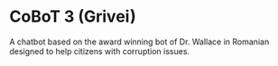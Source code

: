 # CoBoT 3 (Grivei)
A chatbot based on the award winning bot of Dr. Wallace in Romanian designed to help citizens with corruption issues.
